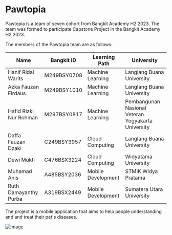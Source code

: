 <!--

**Here are some ideas to get you started:**

🙋‍♀️ A short introduction - what is your organization all about?
🌈 Contribution guidelines - how can the community get involved?
👩‍💻 Useful resources - where can the community find your docs? Is there anything else the community should know?
🍿 Fun facts - what does your team eat for breakfast?
🧙 Remember, you can do mighty things with the power of [Markdown](https://docs.github.com/github/writing-on-github/getting-started-with-writing-and-formatting-on-github/basic-writing-and-formatting-syntax)
-->

# Pawtopia
Pawtopia is a team of seven cohort from Bangkit Academy H2 2023. The team was formed to participate Capstone Project in the Bangkit Academy H2 2023.

The members of the Pawtopia team are as follows:

| Name  | Bangkit ID | Learning Path | University |
| ------------- | ------------- | ------------- | ------------- |
| Hanif Ridal Warits  | M249BSY0708  | Machine Learning | Langlang Buana University |
| Azka Fauzan Firdaus  | M249BSY1010  | Machine Learning | Langlang Buana University |
| Hafid Rizki Nur Rohman  | M297BSY0817  | Machine Learning | Pembangunan Nasional Veteran Yogyakarta University |
| Daffa Fauzan Dzaki  | C249BSY3957  | Cloud Computing | Langlang Buana University |
| Dewi Mukti  | C476BSX3224  | Cloud Computing | Widyatama University |
| Muhamad Anis  | A485BSY2036  | Mobile Development | STMIK Widya Pratama |
| Ruth Damayanthy Purba  | A319BSX2449  | Mobile Development | Sumatera Utara University |

The project is a mobile application that aims to help people understanding and and treat their pet's diseases.

![image](https://github.com/PawTopia/.github/assets/115199962/a7b62bc0-2a18-4499-adcc-4c5736a45796)

